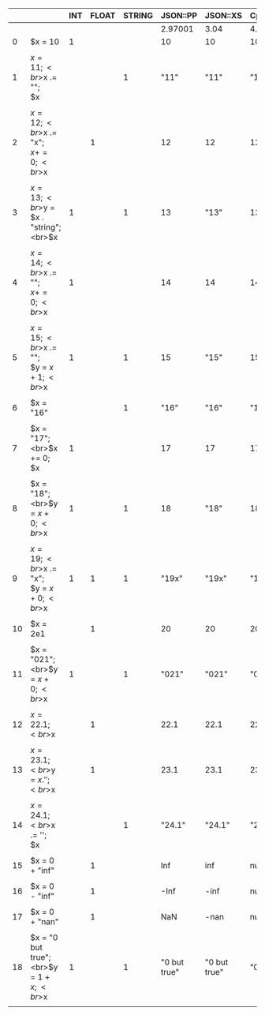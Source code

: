 |||INT|FLOAT|STRING|JSON::PP|JSON::XS|Cpanel::JSON::XS|JSON::Tiny|Mojo::JSON|YAML|YAML::XS|YAML::Syck|YAML::PP|
|-|-|-|-|-|-|-|-|-|-|-|-|-|-|
||||||2.97001|3.04|4.02|0.58|7.75|1.24|0.69|1.30|0.006_001|
|0|$x = 10|1|||10|10|10|10|10|10<br>|10<br>|10<br>|10<br>|
| | | | | | | | | | | | | | |
|1|$x = 11;<br>$x .= "";<br>$x<br>|||1|"11"|"11"|"11"|"11"|"11"|11<br>|'11'<br>|11<br>|'11'<br>|
| | | | | | | | | | | | | | |
|2|$x = 12;<br>$x .= "x";<br>$x += 0;<br>$x<br>||1||12|12|12.0|12|12|12<br>|12<br>|'12'<br>|12.0<br>|
| | | | | | | | | | | | | | |
|3|$x = 13;<br>$y = $x . "string";<br>$x<br>|1||1|13|"13"|13|13|13|13<br>|13<br>|13<br>|13<br>|
| | | | | | | | | | | | | | |
|4|$x = 14;<br>$x .= "";<br>$x += 0;<br>$x<br>|1|||14|14|14|14|14|14<br>|14<br>|14<br>|14<br>|
| | | | | | | | | | | | | | |
|5|$x = 15;<br>$x .= "";<br>$y = $x + 1;<br>$x<br>|1||1|15|"15"|15|15|15|15<br>|15<br>|15<br>|15<br>|
| | | | | | | | | | | | | | |
|6|$x = "16"|||1|"16"|"16"|"16"|"16"|"16"|16<br>|'16'<br>|16<br>|'16'<br>|
| | | | | | | | | | | | | | |
|7|$x = "17";<br>$x += 0;<br>$x<br>|1|||17|17|17|17|17|17<br>|17<br>|17<br>|17<br>|
| | | | | | | | | | | | | | |
|8|$x = "18";<br>$y = $x + 0;<br>$x<br>|1||1|18|"18"|18|18|18|18<br>|18<br>|18<br>|18<br>|
| | | | | | | | | | | | | | |
|9|$x = 19;<br>$x .= "x";<br>$y = $x + 0;<br>$x<br>|1|1|1|"19x"|"19x"|"19x"|"19x"|"19x"|19x<br>|19x<br>|19x<br>|19x<br>|
| | | | | | | | | | | | | | |
|10|$x = 2e1||1||20|20|20.0|20|20|20<br>|20<br>|'20'<br>|20.0<br>|
| | | | | | | | | | | | | | |
|11|$x = "021";<br>$y = $x + 0;<br>$x<br>|1||1|"021"|"021"|"021"|"021"|"021"|021<br>|021<br>|'021'<br>|021<br>|
| | | | | | | | | | | | | | |
|12|$x = 22.1;<br>$x<br>||1||22.1|22.1|22.1|22.1|22.1|22.1<br>|22.1<br>|'22.1'<br>|22.1<br>|
| | | | | | | | | | | | | | |
|13|$x = 23.1;<br>$y = $x . '';<br>$x<br>||1||23.1|23.1|23.1|23.1|23.1|23.1<br>|23.1<br>|'23.1'<br>|23.1<br>|
| | | | | | | | | | | | | | |
|14|$x = 24.1;<br>$x .= '';<br>$x<br>|||1|"24.1"|"24.1"|"24.1"|"24.1"|"24.1"|24.1<br>|'24.1'<br>|'24.1'<br>|'24.1'<br>|
| | | | | | | | | | | | | | |
|15|$x = 0 + "inf"||1||Inf|inf|null|"Inf"|"Inf"|Inf<br>|Inf<br>|'Inf'<br>|.inf<br>|
| | | | | | | | | | | | | | |
|16|$x = 0 - "inf"||1||-Inf|-inf|null|"-Inf"|"-Inf"|-Inf<br>|-Inf<br>|'-Inf'<br>|-.inf<br>|
| | | | | | | | | | | | | | |
|17|$x = 0 + "nan"||1||NaN|-nan|null|"NaN"|"NaN"|NaN<br>|NaN<br>|'NaN'<br>|.nan<br>|
| | | | | | | | | | | | | | |
|18|$x = "0 but true";<br>$y = 1 + $x;<br>$x<br>|1||1|"0 but true"|"0 but true"|"0 but true"|"0 but true"|"0 but true"|0 but true<br>|0 but true<br>|'0 but true'<br>|0 but true<br>|
| | | | | | | | | | | | | | |
